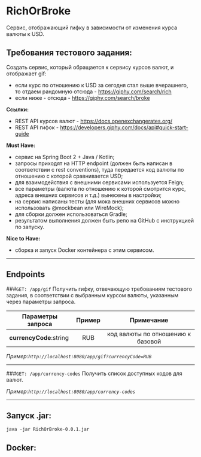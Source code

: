 # RichOrBroke 

Сервис, отображающий гифку в зависимости от изменения курса валюты к USD. 

## Требования тестового задания:

Создать сервис, который обращается к сервису курсов валют, и отображает gif:
- если курс по отношению к USD за сегодня стал выше вчерашнего, то отдаем рандомную отсюда - https://giphy.com/search/rich
- если ниже - отсюда - https://giphy.com/search/broke 

**Ссылки:**
- REST API курсов валют - https://docs.openexchangerates.org/
- REST API гифок - https://developers.giphy.com/docs/api#quick-start-guide

**Must Have:**
- сервис на Spring Boot 2 + Java / Kotlin;
- запросы приходят на HTTP endpoint (должен быть написан в соответствии с rest conventions), туда передается код валюты по отношению с которой сравнивается USD;
- для взаимодействия с внешними сервисами используется Feign;
- все параметры (валюта по отношению к которой смотрится курс, адреса внешних сервисов и т.д.) вынесены в настройки;
- на сервис написаны тесты (для мока внешних сервисов можно использовать @mockbean или WireMock);
- для сборки должен использоваться Gradle;
- результатом выполнения должен быть репо на GitHub с инструкцией по запуску.

**Nice to Have:**
- сборка и запуск Docker контейнера с этим сервисом.
***
## Endpoints
###`GET: /app/gif`
Получить гифку, отвечающую требованиям тестового задания, в соответствии с выбранным курсом валюты, указанным через параметры запроса.

| **Параметры запроса**   | **Пример** |          **Примечание**           |
|-------------------------|:----------:|:---------------------------------:|
| **currencyCode**:string |    RUB     | код валюты по отношению к базовой |

_Пример:`http://localhost:8080/app/gif?currencyCode=RUB`_
___
###`GET: /app/currency-codes`
Получить список доступных кодов для валют.

_Пример:`http://localhost:8080/app/currency-сodes`_

-----
## Запуск .jar:
```
java -jar RichOrBroke-0.0.1.jar
```
## Docker: